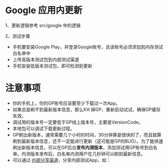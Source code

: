 # Google 应用内更新

1、更新逻辑参考 src/google 中的逻辑

2、测试步骤

* 手机要安装Google Play，并登录Google账号，且该账号必须添加到内存测试白名单中
* 上传高版本测试包到内部测试渠道
* 手机安装低版本测试包，即可检测到更新

# 注意事项

- 你的手机上，你的GP账号应该要至少下载过一次App。
- 如果总是刷不到最新版本信息，那么Kill 掉GP，重新启动试试，确保GP缓存失效。
- 调试用的版本号一定要低于GP线上版本号，主要是VersionCode。
- 本地包可以调试下载更新过程。
- GP刷出新版本，通常需要几个小时的时间，30分钟算是很快的了，而且就算刷到最新版本信息，还不一定能进行更新（这可能是GP的BUG）。为了能快速刷出新版本信息，可以在GP后台**发布内测版本**，添加测试用GP账号到白名单。内测版本发布后，白名单内测用户在几秒钟可以刷到最新信息。
- 可以通过  [内部分享渠道](https://play.google.com/console/u/0/internal-app-sharing/)，分享内部测试App，如：
